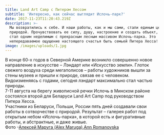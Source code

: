 ```yaml
---
title: Land Art Сamp с Питером Хессом
subtitle: 'Интересно, как сейчас выглядит Ислочь-парк?'
date: 2017-11-23T11:20:43.219Z
description: >-
  Мы возвратились к себе. И наши работы, как и мы сами, стали единым целым с
  природой. Прочувствовать ее силу, душу, настроение и создать объект, который
  стал одним неделимым с прекрасным лесным массивом Ислочь-парка. Это
  непередаваемое ощущение настоящего счастья быть семьей Питера Хесса!
image: /images/uploads/1.jpg
---
```

В конце 60-х годов в Северной Америке возникло совершенно новое направление в искусстве – Лэндарт или «Искусство земли». Глоток свежего воздуха среди мегаполисов – работы художников вышли за стены музеев и пришли к природе, связав ее с человеком.\
Видоизменяясь с годами, сегодня лэндарт максимально стал частью природы.\
7-11 августа на берегу живописной речки Ислочь в Минском районе состоялся второй для Беларуси Land Art Camp под руководством Питера Хесса.\
Участники из Беларуси, Польши, России пять дней создавали свои работы в сотворчестве с природой. Результат – галерея работ под открытым небом «Ислочь-парка», в которой есть и фигуративные работы, и абстрактные, и даже живые.\
Фото -[Алексей Маруга (Alex Maruga)](https://www.facebook.com/alex.maruga?fref=mentions),[Ann Romanovska](https://www.facebook.com/annromanovskaphoto?fref=mentions)
